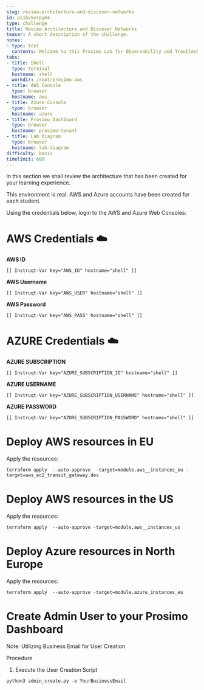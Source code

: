 ```yaml
---
slug: review-architecture-and-discover-networks
id: ps1kv5vrpym4
type: challenge
title: Review Architecture and Discover Networks
teaser: A short description of the challenge.
notes:
- type: text
  contents: Welcome to this Prosimo Lab for Observability and Troubleshooting
tabs:
- title: Shell
  type: terminal
  hostname: shell
  workdir: /root/prosimo-aws
- title: AWS Console
  type: browser
  hostname: aws
- title: Azure Console
  type: browser
  hostname: azure
- title: Prosimo Dashboard
  type: browser
  hostname: prosimo-tenant
- title: Lab Diagram
  type: browser
  hostname: lab-diagram
difficulty: basic
timelimit: 600
---
```


In this section we shall review the architecture that has been created for your learning experience.

This environment is real. AWS and Azure accounts have been created for each student.



Using the credentials below, login to the AWS and Azure Web Consoles:

AWS Credentials ☁️
===

**AWS ID**
```
[[ Instruqt-Var key="AWS_ID" hostname="shell" ]]
```

**AWS Username**
```
[[ Instruqt-Var key="AWS_USER" hostname="shell" ]]
```

**AWS Password**
```
[[ Instruqt-Var key="AWS_PASS" hostname="shell" ]]
```

AZURE Credentials ☁️
===

**AZURE SUBSCRIPTION**
```
[[ Instruqt-Var key="AZURE_SUBSCRIPTION_ID" hostname="shell" ]]
```

**AZURE USERNAME**
```
[[ Instruqt-Var key="AZURE_SUBSCRIPTION_USERNAME" hostname="shell" ]]
```

**AZURE PASSWORD**
```
[[ Instruqt-Var key="AZURE_SUBSCRIPTION_PASSWORD" hostname="shell" ]]
```




Deploy AWS resources in EU
===

Apply the resources:

```
terraform apply  --auto-approve  -target=module.aws__instances_eu -target=aws_ec2_transit_gateway.dev
```

Deploy AWS resources in the US
===

Apply the resources:

```
terraform apply  --auto-approve -target=module.aws__instances_us
```

Deploy Azure resources in North Europe
===

Apply the resources:

```
terraform apply  --auto-approve -target=module.azure_instances_eu
```
Create Admin User to your Prosimo Dashboard
===

Note: Utilizing Business Email for User Creation

Procedure
1. Execute the User Creation Script

```
python3 admin_create.py -e YourBusinessEmail